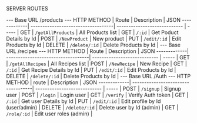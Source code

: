 
SERVER ROUTES

--- Base URL /products ---
HTTP METHOD  | Route                              | Description                  | JSON
-------------| -----------------------------------| ---------------------------- | ----- |
GET          | `/getAllProducts`                  | All Products list            |
GET          | `/:id`                             | Get Poduct Details by Id     |
POST         | `/NewProduct`                      | New product                  |
PUT          | `/edit/:id`                        | Edit Products by Id          |
DELETE       | `/delete/:id`                      | Delete Products by Id        |
--- Base URL /recipes ---
HTTP METHOD  | Route                              | Description                  | JSON
-------------| -----------------------------------| ---------------------------- | ----- |
GET          | `/getAllRecipes`                   | All Recipes list             |
POST         | `/NewRecipe`                       | New Recipe                   |
GET          | `/:id`                             | Get Recipe Details by Id     |
PUT          | `/edit/:id`                        | Edit Products by Id          |
DELETE       | `/delete/:id`                      | Delete Products by Id        |
--- Base URL /Auth ---
HTTP METHOD  | route                              | Description                     | JSON
-------------| -----------------------------------| ----------------------------    | ----- |
POST         | `/signup`                          | Signup user                     |
POST         | `/login`                           | Login user                      |
GET          | `/verify`                          | Verify Auth token               |
GET          | `/:id`                             | Get user Details by Id          |
PUT          | `/edit/:id`                        | Edit profile by Id (user/admin) |
DELETE       | `/delete/:id`                      | Delete user by Id  (admin)      |
GET          | `/role/:id`                        | Edit user roles (admin)         |

